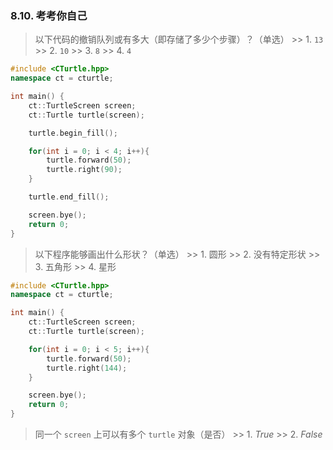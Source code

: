 
### 8.10. 考考你自己
> 以下代码的撤销队列或有多大（即存储了多少个步骤）？（单选）
    >> 1. `13`
    >> 2. `10`
    >> 3. `8`
    >> 4. `4`
```cpp
#include <CTurtle.hpp>
namespace ct = cturtle;

int main() {
    ct::TurtleScreen screen;
    ct::Turtle turtle(screen);

    turtle.begin_fill();

    for(int i = 0; i < 4; i++){
        turtle.forward(50);
        turtle.right(90);
    }

    turtle.end_fill();

    screen.bye();
    return 0;
}
```

> 以下程序能够画出什么形状？（单选）
    >> 1. 圆形
    >> 2. 没有特定形状
    >> 3. 五角形
    >> 4. 星形
```cpp
#include <CTurtle.hpp>
namespace ct = cturtle;

int main() {
    ct::TurtleScreen screen;
    ct::Turtle turtle(screen);

    for(int i = 0; i < 5; i++){
        turtle.forward(50);
        turtle.right(144);
    }

    screen.bye();
    return 0;
}
```

> 同一个 `screen` 上可以有多个 `turtle` 对象（是否）
    >> 1. *True*
    >> 2. *False*
